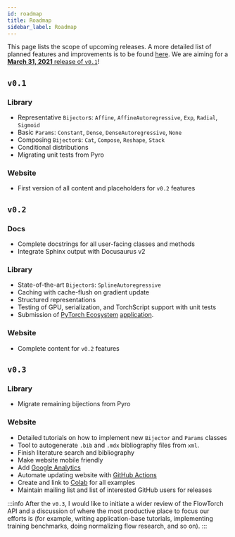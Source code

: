 ```yaml
---
id: roadmap
title: Roadmap
sidebar_label: Roadmap
---
```

This page lists the scope of upcoming releases. A more detailed list of planned features and improvements is to be found [here](https://github.com/stefanwebb/flowtorch/projects). We are aiming for a [**March 31, 2021** release of `v0.1`](https://www.timeanddate.com/countdown/wfh?iso=20210331T235959&p0=224&msg=FlowTorch+v0.1+Release&font=slab)! 

## `v0.1`
### Library
* Representative `Bijector`s: `Affine`, `AffineAutoregressive`, `Exp`, `Radial`, `Sigmoid`
* Basic `Params`: `Constant`, `Dense`, `DenseAutoregressive`, `None`
* Composing `Bijector`s: `Cat`, `Compose`, `Reshape`, `Stack`
* Conditional distributions
* Migrating unit tests from Pyro

### Website
* First version of all content and placeholders for `v0.2` features

## `v0.2`
### Docs
* Complete docstrings for all user-facing classes and methods
* Integrate Sphinx output with Docusaurus v2

### Library
* State-of-the-art `Bijector`s: `SplineAutoregressive`
* Caching with cache-flush on gradient update
* Structured representations
* Testing of GPU, serialization, and TorchScript support with unit tests
* Submission of [PyTorch Ecosystem](https://pytorch.org/ecosystem/) [application](https://pytorch.org/ecosystem/join).

### Website
* Complete content for `v0.2` features

## `v0.3`
### Library
* Migrate remaining bijections from Pyro

### Website
* Detailed tutorials on how to implement new `Bijector` and `Params` classes
* Tool to autogenerate `.bib` and `.mdx` bibliography files from `xml`.
* Finish literature search and bibliography
* Make website mobile friendly
* Add [Google Analytics](https://analytics.google.com/)
* Automate updating website with [GitHub Actions](https://github.com/features/actions)
* Create and link to [Colab](https://colab.research.google.com/) for all examples
* Maintain mailing list and list of interested GitHub users for releases 

:::info
After the `v0.3`, I would like to initiate a wider review of the FlowTorch API and a discussion of where the most productive place to focus our efforts is (for example, writing application-base tutorials, implementing training benchmarks, doing normalizing flow research, and so on).
:::